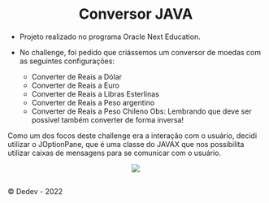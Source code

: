 <h1 align="center"> Conversor JAVA </h1>
 


 - Projeto realizado no programa Oracle Next Education.
 - No challenge, foi pedido que criássemos um conversor de moedas com as seguintes configurações:

     - Converter de Reais a Dólar
     - Converter de Reais a Euro
     - Converter de Reais a Libras Esterlinas
     - Converter de Reais a Peso argentino
     - Converter de Reais a Peso Chileno
 Obs: Lembrando que deve ser possível também converter de forma inversa!

Como um dos focos deste challenge era a interação com o usuário, decidi utilizar o JOptionPane, que é uma classe do JAVAX que nos possibilita utilizar caixas de mensagens para se comunicar com o usuário.

<p align="center">
<img src= "https://user-images.githubusercontent.com/98123684/209825434-35f09e0a-0d15-402d-8c1b-11d50bd7cc91.jpeg"/>
</p>

##

<span>&#169;</span> Dedev - 2022 
